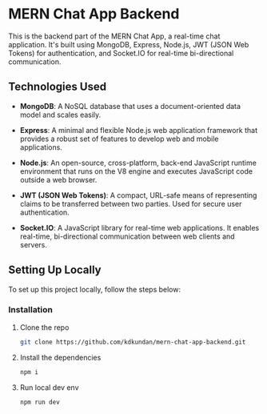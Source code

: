 # MERN Chat App Backend

This is the backend part of the MERN Chat App, a real-time chat application. It's built using MongoDB, Express, Node.js, JWT (JSON Web Tokens) for authentication, and Socket.IO for real-time bi-directional communication.

## Technologies Used

- **MongoDB**: A NoSQL database that uses a document-oriented data model and scales easily.

- **Express**: A minimal and flexible Node.js web application framework that provides a robust set of features to develop web and mobile applications.

- **Node.js**: An open-source, cross-platform, back-end JavaScript runtime environment that runs on the V8 engine and executes JavaScript code outside a web browser.

- **JWT (JSON Web Tokens)**: A compact, URL-safe means of representing claims to be transferred between two parties. Used for secure user authentication.

- **Socket.IO**: A JavaScript library for real-time web applications. It enables real-time, bi-directional communication between web clients and servers.

## Setting Up Locally

To set up this project locally, follow the steps below:

### Installation

1. Clone the repo

   ```sh
   git clone https://github.com/kdkundan/mern-chat-app-backend.git

   ```

2. Install the dependencies

   ```sh
   npm i

   ```

3. Run local dev env
   ```sh
   npm run dev
   ```
